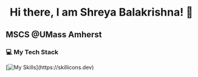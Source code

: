 <h1 align="center"> Hi there, I am Shreya Balakrishna! 👋


## MSCS @UMass Amherst  


<!--
**shrxyo/shrxyo** is a ✨ _special_ ✨ repository because its `README.md` (this file) appears on your GitHub profile.

Here are some ideas to get you started:

- 🔭 I’m currently working on ...
- 🌱 I’m currently learning ...
- 👯 I’m looking to collaborate on ...
- 🤔 I’m looking for help with ...
- 💬 Ask me about ...
- 📫 How to reach me: ...
- 😄 Pronouns: ...
- ⚡ Fun fact: ...
-->

### 💻 My Tech Stack  

[![My Skills](https://skillicons.dev/icons?i=py,js,html,css,electron,aws,figma,)](https://skillicons.dev)

